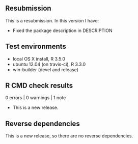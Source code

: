 ## Resubmission
This is a resubmission. In this version I have:

* Fixed the package description in DESCRIPTION

## Test environments
* local OS X install, R 3.5.0
* ubuntu 12.04 (on travis-ci), R 3.3.0
* win-builder (devel and release)

## R CMD check results

0 errors | 0 warnings | 1 note

* This is a new release.

## Reverse dependencies

This is a new release, so there are no reverse dependencies.
